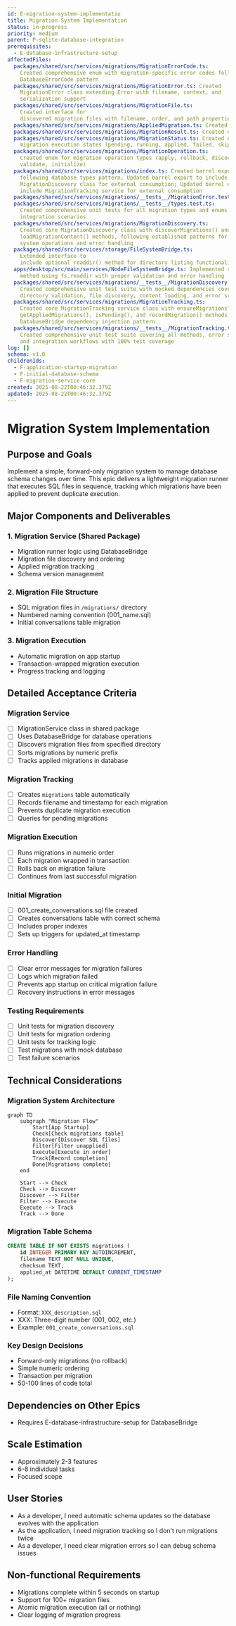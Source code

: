 ```yaml
---
id: E-migration-system-implementatio
title: Migration System Implementation
status: in-progress
priority: medium
parent: P-sqlite-database-integration
prerequisites:
  - E-database-infrastructure-setup
affectedFiles:
  packages/shared/src/services/migrations/MigrationErrorCode.ts:
    Created comprehensive enum with migration-specific error codes following
    DatabaseErrorCode pattern
  packages/shared/src/services/migrations/MigrationError.ts: Created
    MigrationError class extending Error with filename, context, and
    serialization support
  packages/shared/src/services/migrations/MigrationFile.ts:
    Created interface for
    discovered migration files with filename, order, and path properties
  packages/shared/src/services/migrations/AppliedMigration.ts: Created interface matching database schema for tracking applied migrations
  packages/shared/src/services/migrations/MigrationResult.ts: Created discriminated union type for migration execution results
  packages/shared/src/services/migrations/MigrationStatus.ts: Created enum for
    migration execution states (pending, running, applied, failed, skipped)
  packages/shared/src/services/migrations/MigrationOperation.ts:
    Created enum for migration operation types (apply, rollback, discover,
    validate, initialize)
  packages/shared/src/services/migrations/index.ts: Created barrel export file
    following database types pattern; Updated barrel export to include
    MigrationDiscovery class for external consumption; Updated barrel export to
    include MigrationTracking service for external consumption
  packages/shared/src/services/migrations/__tests__/MigrationError.test.ts: Created comprehensive unit tests for MigrationError class with 100% coverage
  packages/shared/src/services/migrations/__tests__/types.test.ts:
    Created comprehensive unit tests for all migration types and enums with
    integration scenarios
  packages/shared/src/services/migrations/MigrationDiscovery.ts:
    Created core MigrationDiscovery class with discoverMigrations() and
    loadMigrationContent() methods, following established patterns for file
    system operations and error handling
  packages/shared/src/services/storage/FileSystemBridge.ts:
    Extended interface to
    include optional readdir() method for directory listing functionality
  apps/desktop/src/main/services/NodeFileSystemBridge.ts: Implemented readdir()
    method using fs.readdir with proper validation and error handling
  packages/shared/src/services/migrations/__tests__/MigrationDiscovery.test.ts:
    Created comprehensive unit test suite with mocked dependencies covering
    directory validation, file discovery, content loading, and error scenarios
  packages/shared/src/services/migrations/MigrationTracking.ts:
    Created core MigrationTracking service class with ensureMigrationsTable(),
    getAppliedMigrations(), isPending(), and recordMigration() methods using
    DatabaseBridge dependency injection pattern
  packages/shared/src/services/migrations/__tests__/MigrationTracking.test.ts:
    Created comprehensive unit test suite covering all methods, error scenarios,
    and integration workflows with 100% test coverage
log: []
schema: v1.0
childrenIds:
  - F-application-startup-migration
  - F-initial-database-schema
  - F-migration-service-core
created: 2025-08-22T00:46:32.379Z
updated: 2025-08-22T00:46:32.379Z
---
```


# Migration System Implementation

## Purpose and Goals

Implement a simple, forward-only migration system to manage database schema changes over time. This epic delivers a lightweight migration runner that executes SQL files in sequence, tracking which migrations have been applied to prevent duplicate execution.

## Major Components and Deliverables

### 1. Migration Service (Shared Package)

- Migration runner logic using DatabaseBridge
- Migration file discovery and ordering
- Applied migration tracking
- Schema version management

### 2. Migration File Structure

- SQL migration files in `/migrations/` directory
- Numbered naming convention (001_name.sql)
- Initial conversations table migration

### 3. Migration Execution

- Automatic migration on app startup
- Transaction-wrapped migration execution
- Progress tracking and logging

## Detailed Acceptance Criteria

### Migration Service

- [ ] MigrationService class in shared package
- [ ] Uses DatabaseBridge for database operations
- [ ] Discovers migration files from specified directory
- [ ] Sorts migrations by numeric prefix
- [ ] Tracks applied migrations in database

### Migration Tracking

- [ ] Creates `migrations` table automatically
- [ ] Records filename and timestamp for each migration
- [ ] Prevents duplicate migration execution
- [ ] Queries for pending migrations

### Migration Execution

- [ ] Runs migrations in numeric order
- [ ] Each migration wrapped in transaction
- [ ] Rolls back on migration failure
- [ ] Continues from last successful migration

### Initial Migration

- [ ] 001_create_conversations.sql file created
- [ ] Creates conversations table with correct schema
- [ ] Includes proper indexes
- [ ] Sets up triggers for updated_at timestamp

### Error Handling

- [ ] Clear error messages for migration failures
- [ ] Logs which migration failed
- [ ] Prevents app startup on critical migration failure
- [ ] Recovery instructions in error messages

### Testing Requirements

- [ ] Unit tests for migration discovery
- [ ] Unit tests for migration ordering
- [ ] Unit tests for tracking logic
- [ ] Test migrations with mock database
- [ ] Test failure scenarios

## Technical Considerations

### Migration System Architecture

```mermaid
graph TD
    subgraph "Migration Flow"
        Start[App Startup]
        Check[Check migrations table]
        Discover[Discover SQL files]
        Filter[Filter unapplied]
        Execute[Execute in order]
        Track[Record completion]
        Done[Migrations complete]
    end

    Start --> Check
    Check --> Discover
    Discover --> Filter
    Filter --> Execute
    Execute --> Track
    Track --> Done
```

### Migration Table Schema

```sql
CREATE TABLE IF NOT EXISTS migrations (
    id INTEGER PRIMARY KEY AUTOINCREMENT,
    filename TEXT NOT NULL UNIQUE,
    checksum TEXT,
    applied_at DATETIME DEFAULT CURRENT_TIMESTAMP
);
```

### File Naming Convention

- Format: `XXX_description.sql`
- XXX: Three-digit number (001, 002, etc.)
- Example: `001_create_conversations.sql`

### Key Design Decisions

- Forward-only migrations (no rollback)
- Simple numeric ordering
- Transaction per migration
- 50-100 lines of code total

## Dependencies on Other Epics

- Requires E-database-infrastructure-setup for DatabaseBridge

## Scale Estimation

- Approximately 2-3 features
- 6-8 individual tasks
- Focused scope

## User Stories

- As a developer, I need automatic schema updates so the database evolves with the application
- As the application, I need migration tracking so I don't run migrations twice
- As a developer, I need clear migration errors so I can debug schema issues

## Non-functional Requirements

- Migrations complete within 5 seconds on startup
- Support for 100+ migration files
- Atomic migration execution (all or nothing)
- Clear logging of migration progress
